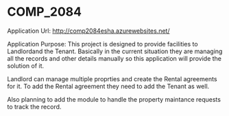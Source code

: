 ﻿# COMP_2084
Application Url: http://comp2084esha.azurewebsites.net/

Application Purpose:
This project is designed to provide facilities to Landlordand the Tenant.
Basically in the current situation they are managing all the records and other details manually so this application will provide the solution of it.

Landlord can manage multiple proprties and create the Rental agreements for it. To add the Rental agreement they need to add the Tenant as well.

Also planning to add the module to handle the property maintance requests to track the record.